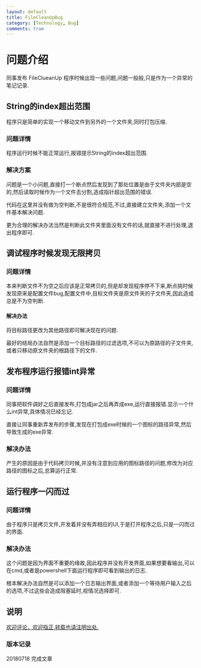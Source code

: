 ```yaml
---
layout: default
title: FileCleanUpBug
category: [Technology, Bug]
comments: true
---
```


# 问题介绍
同事发布 FileClueanUp 程序时候出现一些问题,问题一般般,只是作为一个异常的笔记记录.







## String的index超出范围
程序只是简单的实现一个移动文件到另外的一个文件夹,同时打包压缩.

### 问题详情
程序运行时候不能正常运行,报错提示String的index超出范围.

### 解决方案
问题是一个小问题,直接打一个断点然后发现到了那处位置是由于文件夹内部是空的,然后读取时候作为一个文件去分割,造成指针超出范围的错误.

代码在这里并没有做为空判断,不是很符合规范,不过,直接建立文件夹,添加一个文件基本解决问题.

更为合理的解决办法当然是判断此文件夹里面没有文件的话,就直接不进行处理,退出程序即可.


## 调试程序时候发现无限拷贝

### 问题详情
本来判断文件不为空之后应该是正常拷贝的,但是却发现程序停不下来,断点挑时候发现原来是配置文件bug,配置文件中,目标文件夹是原文件夹的子文件夹,因此造成总是不为空判断.

#### 解决办法
将目标路径更改为其他路径即可解决现在的问题.

最好的结局办法自然是添加一个目标路径的过滤选项,不可以为原路径的子文件夹,或者只移动原文件夹的根路径下的文件.


## 发布程序运行报错int异常

### 问题详情
同事把软件调好之后直接发布,打包成jar之后再弄成exe,运行直接报错.显示一个什么int异常,具体情况已经忘记.

直接让同事重新弄发布的步骤,发现在打包成exe时候的一个图标的路径异常,然后导致生成的exe异常.

### 解决办法
产生的原因是由于代码拷贝时候,并没有注意到应用的图标路径的问题,修改为对应路径的图标之后,总算运行正常.


## 运行程序一闪而过

### 问题详情
由于程序只是拷贝文件,开发着并没有弄相应的UI,于是打开程序之后,只是一闪而过的界面.

### 解决办法
这个问题是因为界面不重要的缘故,因此程序并没有开发界面,如果想要看输出,可以在cmd,或者是powershell下面运行程序即可看到输出的日志.

根本解决办法自然是可以添加一个日志输出界面,或者添加一个等待用户输入之后的选项,不过这些会造成阻塞延时,视情况选择即可.


## 说明

[欢迎评论，欢迎指正,转载也请注明出处.](https://wangkun19930608.github.io/technology/bug/2018/07/18/company-bug-filecleanup/ )


### 版本记录

20180718 完成文章
